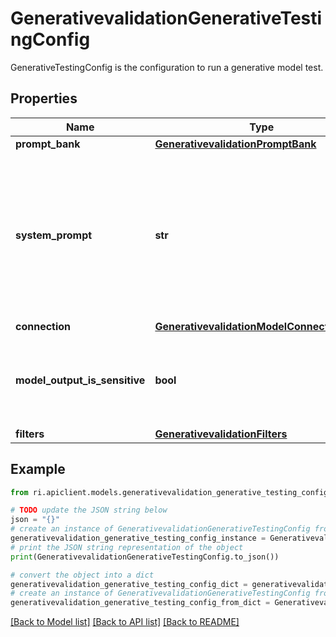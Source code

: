 # GenerativevalidationGenerativeTestingConfig

GenerativeTestingConfig is the configuration to run a generative model test.

## Properties

Name | Type | Description | Notes
------------ | ------------- | ------------- | -------------
**prompt_bank** | [**GenerativevalidationPromptBank**](GenerativevalidationPromptBank.md) |  | [optional] 
**system_prompt** | **str** | The system prompt that is currently active on the provided endpoint. If this is not set, system prompt extraction tests will be skipped. | [optional] 
**connection** | [**GenerativevalidationModelConnectionSpec**](GenerativevalidationModelConnectionSpec.md) |  | [optional] 
**model_output_is_sensitive** | **bool** | Will not be saved to the database, logged in plaintext, etc. | [optional] 
**filters** | [**GenerativevalidationFilters**](GenerativevalidationFilters.md) |  | [optional] 

## Example

```python
from ri.apiclient.models.generativevalidation_generative_testing_config import GenerativevalidationGenerativeTestingConfig

# TODO update the JSON string below
json = "{}"
# create an instance of GenerativevalidationGenerativeTestingConfig from a JSON string
generativevalidation_generative_testing_config_instance = GenerativevalidationGenerativeTestingConfig.from_json(json)
# print the JSON string representation of the object
print(GenerativevalidationGenerativeTestingConfig.to_json())

# convert the object into a dict
generativevalidation_generative_testing_config_dict = generativevalidation_generative_testing_config_instance.to_dict()
# create an instance of GenerativevalidationGenerativeTestingConfig from a dict
generativevalidation_generative_testing_config_from_dict = GenerativevalidationGenerativeTestingConfig.from_dict(generativevalidation_generative_testing_config_dict)
```
[[Back to Model list]](../README.md#documentation-for-models) [[Back to API list]](../README.md#documentation-for-api-endpoints) [[Back to README]](../README.md)

